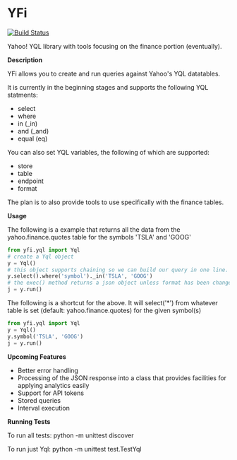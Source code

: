 # YFi
[![Build Status](https://travis-ci.org/nickelkr/yfi.svg?branch=master)](https://travis-ci.org/nickelkr/yfi)

Yahoo! YQL library with tools focusing on the finance portion (eventually).

**Description**

YFi allows you to create and run queries against Yahoo's YQL datatables.

It is currently in the beginning stages and supports the following YQL statments:
  - select
  - where
  - in (_in)
  - and (_and)
  - equal (eq)

You can also set YQL variables, the following of which are supported:
  - store
  - table
  - endpoint
  - format

The plan is to also provide tools to use specifically with the finance tables.

**Usage**

The following is a example that returns all the data from the yahoo.finance.quotes table for the symbols 'TSLA' and 'GOOG'
```python
from yfi.yql import Yql
# create a Yql object
y = Yql()
# this object supports chaining so we can build our query in one line. select() defaults to '*'
y.select().where('symbol')._in('TSLA', 'GOOG')
# the exec() method returns a json object unless format has been changed otherwise
j = y.run()
```
The following is a shortcut for the above. It will select('*') from whatever table is set (default: yahoo.finance.quotes)
for the given symbol(s)
```python
from yfi.yql import Yql
y = Yql()
y.symbol('TSLA', 'GOOG')
j = y.run()
```
**Upcoming Features**

  - Better error handling
  - Processing of the JSON response into a class that provides facilities for applying analytics easily
  - Support for API tokens
  - Stored queries
  - Interval execution

**Running Tests**

To run all tests:
python -m unittest discover

To run just Yql:
python -m unittest test.TestYql

